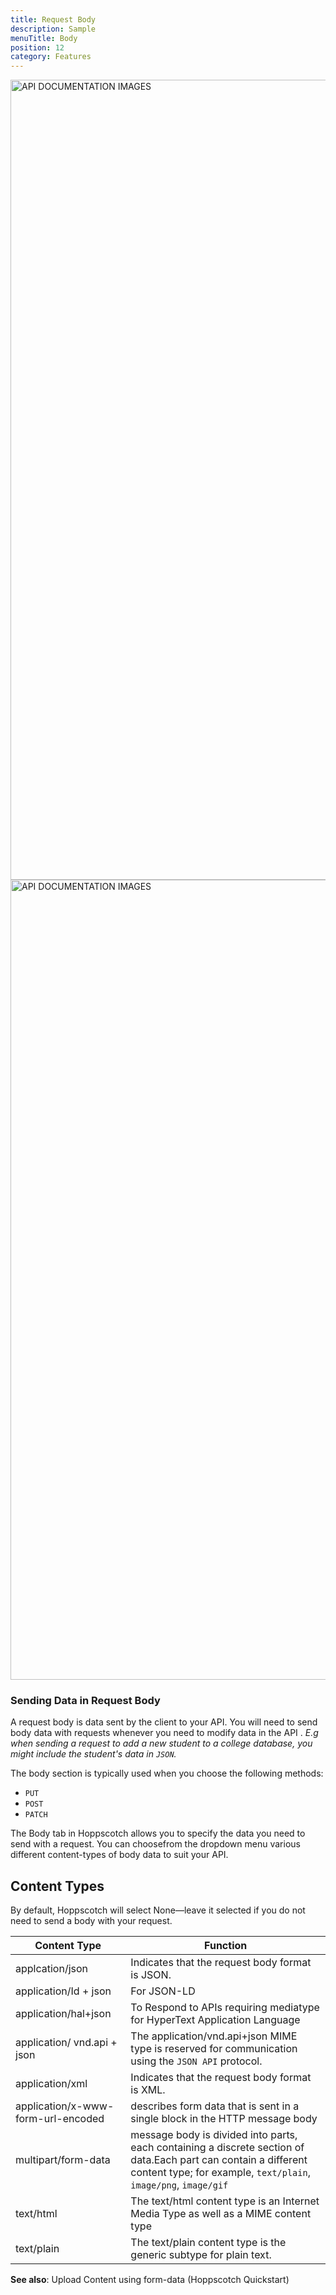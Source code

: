 ```yaml
---
title: Request Body
description: Sample
menuTitle: Body
position: 12
category: Features
---
```


<img src="/features/body-dark.png" class="dark-img" height="1280" width="640" alt="API DOCUMENTATION IMAGES"/>
<img src="/features/body-light.png" class="light-img" height="1280" width="640" alt="API DOCUMENTATION IMAGES"/>

### Sending Data in Request Body

A request body is data sent by the client to your API. You will need to send body data with requests whenever you need to modify data in the API . _E.g when sending a request to add a new student to a college database, you might include the student's data in `JSON`._

The body section is typically used when you choose the following methods:

- `PUT`
- `POST`
- `PATCH`

The Body tab in Hoppscotch allows you to specify the data you need to send with a request.
You can choosefrom the dropdown menu various different content-types of body data to suit your API.



## Content Types


<alert>
By default, Hoppscotch will select None—leave it selected if you do not need to send a body with your request.
</alert>

| Content Type                      |  Function      |
|-----------------------------------|----------------|
| applcation/json                   | Indicates that the request body format is JSON.                |
| application/Id + json             |  For JSON-LD           |
| application/hal+json              | To Respond to APIs requiring mediatype for HyperText Application Language | 
| application/ vnd.api + json       | The application/vnd.api+json MIME type is reserved for communication using the  `JSON API` protocol.|
| application/xml                   | Indicates that the request body format is XML. |
| application/x-www-form-url-encoded|   describes form data that is sent in a single block in the HTTP message body |
| multipart/form-data               | message body is divided into parts, each containing a discrete section of data.Each part can contain a different content type; for example, `text/plain`, `image/png`, `image/gif` |
| text/html                         | The text/html content type is an Internet Media Type as well as a MIME content type | 
| text/plain                        | The text/plain content type is the generic subtype for plain text. |


**See also**: <nuxt-link to= "/quickstart/rest#uploading-files-via-an-api">Upload Content using form-data (Hoppscotch Quickstart)</nuxt-link>